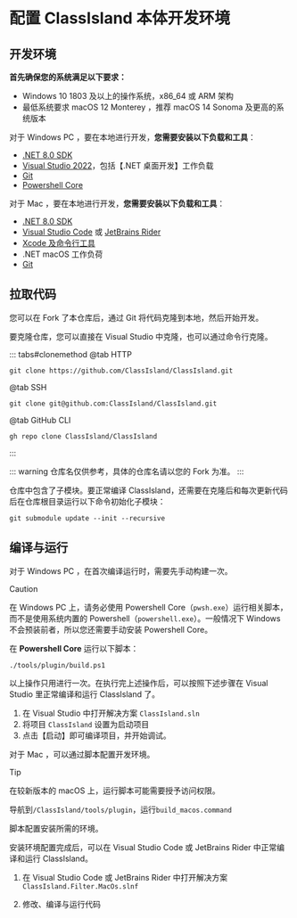 # 配置 ClassIsland **本体**开发环境

## 开发环境

**首先确保您的系统满足以下要求：**

- Windows 10 1803 及以上的操作系统，x86_64 或 ARM 架构
- 最低系统要求 macOS 12 Monterey ，推荐 macOS 14 Sonoma 及更高的系统版本

对于 Windows PC ，要在本地进行开发，**您需要安装以下负载和工具**：

- [.NET 8.0 SDK](https://dotnet.microsoft.com/zh-cn/download/dotnet/8.0)
- [Visual Studio 2022](https://visualstudio.microsoft.com/)，包括【.NET 桌面开发】工作负载
- [Git](https://git-scm.com/)
- [Powershell Core](https://github.com/PowerShell/PowerShell)

对于 Mac ，要在本地进行开发，**您需要安装以下负载和工具**：

- [.NET 8.0 SDK](https://dotnet.microsoft.com/zh-cn/download/dotnet/8.0)
- [Visual Studio Code](https://code.visualstudio.com) 或 [JetBrains Rider](https://www.jetbrains.com/zh-cn/rider/)
- [Xcode 及命令行工具](https://developer.apple.com/cn/xcode/resources/)
- .NET macOS 工作负荷
- [Git](https://git-scm.com/)

## 拉取代码

您可以在 Fork 了本仓库后，通过 Git 将代码克隆到本地，然后开始开发。

要克隆仓库，您可以直接在 Visual Studio 中克隆，也可以通过命令行克隆。

::: tabs#clonemethod
@tab HTTP

```shell
git clone https://github.com/ClassIsland/ClassIsland.git
```

@tab SSH

```shell
git clone git@github.com:ClassIsland/ClassIsland.git
```

@tab GitHub CLI

```shell
gh repo clone ClassIsland/ClassIsland
```
:::

::: warning
仓库名仅供参考，具体的仓库名请以您的 Fork 为准。
:::

仓库中包含了子模块。要正常编译 ClassIsland，还需要在克隆后和每次更新代码后在仓库根目录运行以下命令初始化子模块：

``` shell
git submodule update --init --recursive
```

## 编译与运行

对于 Windows PC ，在首次编译运行时，需要先手动构建一次。

> [!caution]
> 在 Windows PC 上，请务必使用 Powershell Core（`pwsh.exe`）运行相关脚本，而不是使用系统内置的 Powershell（`powershell.exe`）。一般情况下 Windows 不会预装前者，所以您还需要手动安装 Powershell Core。

在 **Powershell Core** 运行以下脚本：

``` shell
./tools/plugin/build.ps1
```

以上操作只用进行一次。在执行完上述操作后，可以按照下述步骤在 Visual Studio 里正常编译和运行 ClassIsland 了。

1. 在 Visual Studio 中打开解决方案 `ClassIsland.sln`
2. 将项目 `ClassIsland` 设置为启动项目
3. 点击【启动】即可编译项目，并开始调试。



对于 Mac ，可以通过脚本配置开发环境。

> [!tip]
> 在较新版本的 macOS 上，运行脚本可能需要授予访问权限。

导航到``/ClassIsland/tools/plugin``，运行``build_macos.command``

脚本配置安装所需的环境。

安装环境配置完成后，可以在 Visual Studio Code 或 JetBrains Rider 中正常编译和运行 ClassIsland。

1. 在 Visual Studio Code 或 JetBrains Rider 中打开解决方案 `ClassIsland.Filter.MacOs.slnf`

2. 修改、编译与运行代码

